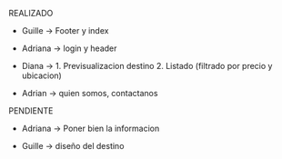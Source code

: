 REALIZADO

- Guille -> Footer y index

- Adriana -> login y header

- Diana -> 1. Previsualizacion destino 2.  Listado (filtrado por precio y ubicacion)

- Adrian -> quien somos, contactanos


PENDIENTE

- Adriana -> Poner bien la informacion

- Guille -> diseño del destino

